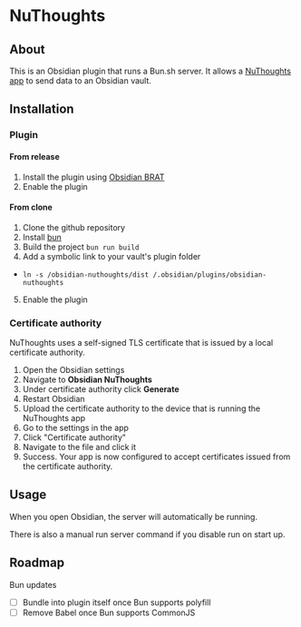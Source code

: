 # NuThoughts

## About

This is an Obsidian plugin that runs a Bun.sh server. It allows a [NuThoughts app](https://github.com/trey-wallis/nuthoughts) to send data to an Obsidian vault.

## Installation

### Plugin

#### From release

1. Install the plugin using [Obsidian BRAT](https://github.com/TfTHacker/obsidian42-brat)
2. Enable the plugin

#### From clone

1. Clone the github repository
2. Install [bun](https://bun.sh)
3. Build the project `bun run build`
4. Add a symbolic link to your vault's plugin folder

-   `ln -s /obsidian-nuthoughts/dist /.obsidian/plugins/obsidian-nuthoughts`

5. Enable the plugin

### Certificate authority

NuThoughts uses a self-signed TLS certificate that is issued by a local certificate authority.

1. Open the Obsidian settings
2. Navigate to **Obsidian NuThoughts**
3. Under certificate authority click **Generate**
4. Restart Obsidian
5. Upload the certificate authority to the device that is running the NuThoughts app
6. Go to the settings in the app
7. Click "Certificate authority"
8. Navigate to the file and click it
9. Success. Your app is now configured to accept certificates issued from the certificate authority.

## Usage

When you open Obsidian, the server will automatically be running.

There is also a manual run server command if you disable run on start up.

## Roadmap

Bun updates

-   [ ] Bundle into plugin itself once Bun supports polyfill
-   [ ] Remove Babel once Bun supports CommonJS
